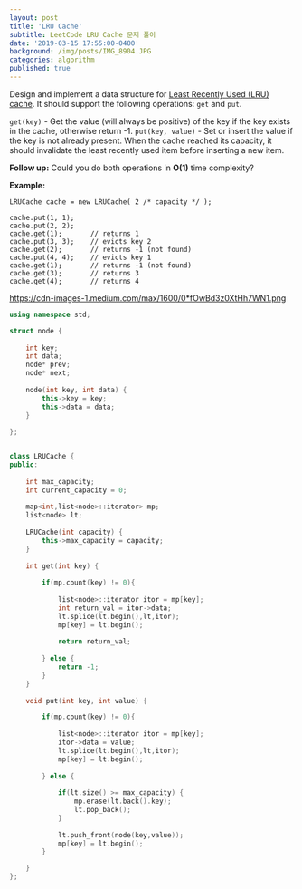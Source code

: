 ```yaml
---
layout: post
title: 'LRU Cache'
subtitle: LeetCode LRU Cache 문제 풀이
date: '2019-03-15 17:55:00-0400'
background: /img/posts/IMG_8904.JPG
categories: algorithm
published: true
---
```


Design and implement a data structure for [Least Recently Used (LRU) cache](https://en.wikipedia.org/wiki/Cache_replacement_policies#LRU). It should support the following operations: `get` and `put`.

`get(key)` - Get the value (will always be positive) of the key if the key exists in the cache, otherwise return -1.
`put(key, value)` - Set or insert the value if the key is not already present. When the cache reached its capacity, it should invalidate the least recently used item before inserting a new item.

**Follow up:**
Could you do both operations in **O(1)** time complexity?

**Example:**

```
LRUCache cache = new LRUCache( 2 /* capacity */ );

cache.put(1, 1);
cache.put(2, 2);
cache.get(1);       // returns 1
cache.put(3, 3);    // evicts key 2
cache.get(2);       // returns -1 (not found)
cache.put(4, 4);    // evicts key 1
cache.get(1);       // returns -1 (not found)
cache.get(3);       // returns 3
cache.get(4);       // returns 4
```



<image>https://cdn-images-1.medium.com/max/1600/0*fOwBd3z0XtHh7WN1.png </image>





```c++
using namespace std;

struct node {
    
    int key;
    int data;
    node* prev;
    node* next;
    
    node(int key, int data) {
        this->key = key;
        this->data = data;
    }
    
};


class LRUCache {
public:
    
    int max_capacity;
    int current_capacity = 0;
    
    map<int,list<node>::iterator> mp;
    list<node> lt;
    
    LRUCache(int capacity) {
        this->max_capacity = capacity;
    }
    
    int get(int key) {
        
        if(mp.count(key) != 0){
            
            list<node>::iterator itor = mp[key];
            int return_val = itor->data;
            lt.splice(lt.begin(),lt,itor);
            mp[key] = lt.begin();
            
            return return_val;
            
        } else {
            return -1;
        }
    }
    
    void put(int key, int value) {

        if(mp.count(key) != 0){
            
            list<node>::iterator itor = mp[key];
            itor->data = value;
            lt.splice(lt.begin(),lt,itor);
            mp[key] = lt.begin();
            
        } else {
            
            if(lt.size() >= max_capacity) {
                mp.erase(lt.back().key);
                lt.pop_back();
            }
            
            lt.push_front(node(key,value));
            mp[key] = lt.begin();
        }

    }
};
```
